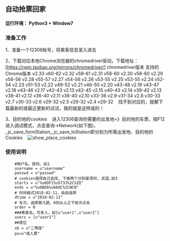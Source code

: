 ## 自动抢票回家

#### 运行环境： Python3 + Window7

### 准备工作

1、准备一个12306账号，将乘客信息录入进去

2、下载对应本地Chrome浏览器的chromedriver驱动，下载地址：[https://npm.taobao.org/mirrors/chromedriver/]
    chromedriver版本	支持的Chrome版本
            v2.33	v60-62
            v2.32	v59-61
            v2.31	v58-60
            v2.30	v58-60
            v2.29	v56-58
            v2.28	v55-57
            v2.27	v54-56
            v2.26	v53-55
            v2.25	v53-55
            v2.24	v52-54
            v2.23	v51-53
            v2.22	v49-52
            v2.21	v46-50
            v2.20	v43-48
            v2.19	v43-47
            v2.18	v43-46
            v2.17	v42-43
            v2.13	v42-45
            v2.15	v40-43
            v2.14	v39-42
            v2.13	v38-41
            v2.12	v36-40
            v2.11	v36-40
            v2.10	v33-36
            v2.9	v31-34
            v2.8	v30-33
            v2.7	v30-33
            v2.6	v29-32
            v2.5	v29-32
            v2.4	v29-32
    找不到对应的，就都下载最新的或最近更新的试试，我的就是这样成的！
    
  3、目的地的cookies
    进入12306查询你需要的出发地=》目的地的车票，按F12进入调试模式，点击查询->Network(如下图)，_jc_save_formStation,_jc_save_toStation即分别为所需出发地、目的地的Cookies
    ![show_place_cookies](https://github.com/sanplit/public/blob/master/images/12306_tickets/show_place_cookies.png)
    
### 使用说明
```
    #用户名，密码，如1
	username = u"username"
	passwd = u"passwd"
	# cookies值得自己去找, 下面两个分别是深圳, 武昌,如3
	starts = u"%u6DF1%u5733%2CSZQ"
	ends = u"%u6B66%u660C%2CWCN"
	# 时间格式2018-02-11，自由选择
	dtime = u"2018-02-11"
	# 车次，选择第几趟，0则从上之下依次点击
	order = 0
	###乘客名，可多人，如[u"user1",u"user2"]
	users = [u"user1"]
	##席位
	xb = u"二等座"
	pz=u"成人票"
```
    
